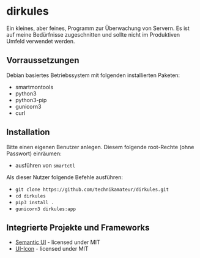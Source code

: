 # dirkules
Ein kleines, aber feines, Programm zur Überwachung von Servern. Es ist auf meine Bedürfnisse zugeschnitten und sollte nicht im Produktiven Umfeld verwendet werden.

## Vorraussetzungen
Debian basiertes Betriebssystem mit folgenden installierten Paketen:
- smartmontools
- python3
- python3-pip
- gunicorn3
- curl

## Installation
Bitte einen eigenen Benutzer anlegen. Diesem folgende root-Rechte (ohne Passwort) einräumen:
- ausführen von `smartctl`

Als dieser Nutzer folgende Befehle ausführen:
- `git clone https://github.com/technikamateur/dirkules.git`
- `cd dirkules`
- `pip3 install .`
- `gunicorn3 dirkules:app`

## Integrierte Projekte und Frameworks
- [Semantic UI](https://github.com/Semantic-Org/Semantic-UI) - licensed under MIT
- [UI-Icon](https://github.com/Semantic-Org/UI-Icon/) - licensed under MIT
